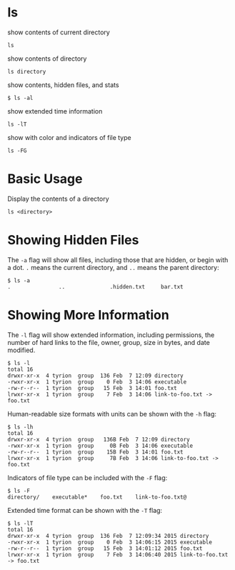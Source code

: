 # ls

show contents of current directory

    ls


show contents of directory

    ls directory


show contents, hidden files, and stats

    $ ls -al


show extended time information

    ls -lT


show with color and indicators of file type

    ls -FG
    


# Basic Usage

Display the contents of a directory

    ls <directory>



# Showing Hidden Files

The `-a` flag will show all files, including those that are hidden, or begin
with a dot. `.` means the current directory, and `..` means the parent
directory:

    $ ls -a
    .               ..              .hidden.txt     bar.txt



# Showing More Information

The `-l` flag will show extended information, including permissions, the number
of hard links to the file, owner, group, size in bytes, and date modified.

    $ ls -l
    total 16
    drwxr-xr-x  4 tyrion  group  136 Feb  7 12:09 directory
    -rwxr-xr-x  1 tyrion  group    0 Feb  3 14:06 executable
    -rw-r--r--  1 tyrion  group   15 Feb  3 14:01 foo.txt
    lrwxr-xr-x  1 tyrion  group    7 Feb  3 14:06 link-to-foo.txt -> foo.txt


Human-readable size formats with units can be shown with the `-h` flag:

    $ ls -lh
    total 16
    drwxr-xr-x  4 tyrion  group   136B Feb  7 12:09 directory
    -rwxr-xr-x  1 tyrion  group     0B Feb  3 14:06 executable
    -rw-r--r--  1 tyrion  group    15B Feb  3 14:01 foo.txt
    lrwxr-xr-x  1 tyrion  group     7B Feb  3 14:06 link-to-foo.txt -> foo.txt


Indicators of file type can be included with the `-F` flag:

    $ ls -F
    directory/    executable*    foo.txt    link-to-foo.txt@


Extended time format can be shown with the `-T` flag:

    $ ls -lT
    total 16
    drwxr-xr-x  4 tyrion  group  136 Feb  7 12:09:34 2015 directory
    -rwxr-xr-x  1 tyrion  group    0 Feb  3 14:06:15 2015 executable
    -rw-r--r--  1 tyrion  group   15 Feb  3 14:01:12 2015 foo.txt
    lrwxr-xr-x  1 tyrion  group    7 Feb  3 14:06:40 2015 link-to-foo.txt -> foo.txt



